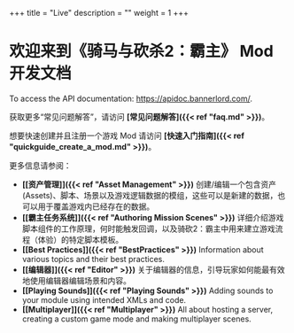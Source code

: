 +++
title = "Live"
description = ""
weight = 1
+++

# 欢迎来到《骑马与砍杀2：霸主》 Mod 开发文档

To access the API documentation: <a href="https://apidoc.bannerlord.com/">https://apidoc.bannerlord.com/</a>.

获取更多“常见问题解答”，请访问 <strong>[常见问题解答]({{< ref "faq.md" >}})</strong>。

想要快速创建并且注册一个游戏 Mod 请访问 <strong>[快速入门指南]({{< ref "quickguide_create_a_mod.md" >}})</strong>。

更多信息请参阅：

- <strong>[[资产管理]]({{< ref "Asset Management" >}})</strong> 创建/编辑一个包含资产 (Assets)、脚本、场景以及游戏逻辑数据的模组，这些可以是新建的数据，也可以用于覆盖游戏内已经存在的数据。
- <strong>[[霸主任务系统]]({{< ref "Authoring Mission Scenes" >}})</strong> 详细介绍游戏脚本组件的工作原理，何时能触发回调，以及骑砍2：霸主中用来建立游戏流程（体验）的特定脚本模板。
- <strong>[[Best Practices]]({{< ref "BestPractices" >}})</strong> Information about various topics and their best practices.
- <strong>[[编辑器]]({{< ref "Editor" >}})</strong> 关于编辑器的信息，引导玩家如何能最有效地使用编辑器编辑场景和内容。
- <strong>[[Playing Sounds]]({{< ref "Playing Sounds" >}})</strong> Adding sounds to your module using intended XMLs and code.
- <strong>[[Multiplayer]]({{< ref "Multiplayer" >}})</strong> All about hosting a server, creating a custom game mode and making multiplayer scenes.